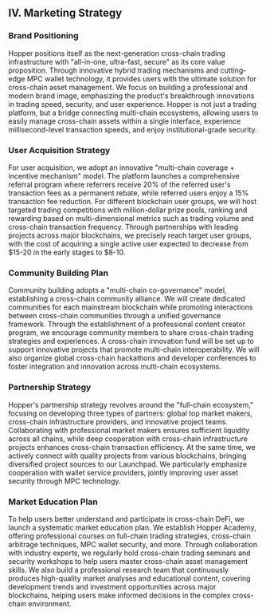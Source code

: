 ## **IV. Marketing Strategy**

### **Brand Positioning**

Hopper positions itself as the next-generation cross-chain trading infrastructure with "all-in-one, ultra-fast, secure" as its core value proposition. Through innovative hybrid trading mechanisms and cutting-edge MPC wallet technology, it provides users with the ultimate solution for cross-chain asset management. We focus on building a professional and modern brand image, emphasizing the product's breakthrough innovations in trading speed, security, and user experience. Hopper is not just a trading platform, but a bridge connecting multi-chain ecosystems, allowing users to easily manage cross-chain assets within a single interface, experience millisecond-level transaction speeds, and enjoy institutional-grade security.

### **User Acquisition Strategy**

For user acquisition, we adopt an innovative "multi-chain coverage + incentive mechanism" model. The platform launches a comprehensive referral program where referrers receive 20% of the referred user's transaction fees as a permanent rebate, while referred users enjoy a 15% transaction fee reduction. For different blockchain user groups, we will host targeted trading competitions with million-dollar prize pools, ranking and rewarding based on multi-dimensional metrics such as trading volume and cross-chain transaction frequency. Through partnerships with leading projects across major blockchains, we precisely reach target user groups, with the cost of acquiring a single active user expected to decrease from $15-20 in the early stages to $8-10.

### **Community Building Plan**

Community building adopts a "multi-chain co-governance" model, establishing a cross-chain community alliance. We will create dedicated communities for each mainstream blockchain while promoting interactions between cross-chain communities through a unified governance framework. Through the establishment of a professional content creator program, we encourage community members to share cross-chain trading strategies and experiences. A cross-chain innovation fund will be set up to support innovative projects that promote multi-chain interoperability. We will also organize global cross-chain hackathons and developer conferences to foster integration and innovation across multi-chain ecosystems.

### **Partnership Strategy**

Hopper's partnership strategy revolves around the "full-chain ecosystem," focusing on developing three types of partners: global top market makers, cross-chain infrastructure providers, and innovative project teams. Collaborating with professional market makers ensures sufficient liquidity across all chains, while deep cooperation with cross-chain infrastructure projects enhances cross-chain transaction efficiency. At the same time, we actively connect with quality projects from various blockchains, bringing diversified project sources to our Launchpad. We particularly emphasize cooperation with wallet service providers, jointly improving user asset security through MPC technology.

### **Market Education Plan**

To help users better understand and participate in cross-chain DeFi, we launch a systematic market education plan. We establish Hopper Academy, offering professional courses on full-chain trading strategies, cross-chain arbitrage techniques, MPC wallet security, and more. Through collaboration with industry experts, we regularly hold cross-chain trading seminars and security workshops to help users master cross-chain asset management skills. We also build a professional research team that continuously produces high-quality market analyses and educational content, covering development trends and investment opportunities across major blockchains, helping users make informed decisions in the complex cross-chain environment.

